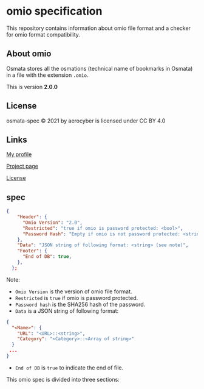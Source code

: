 # omio specification

This repository contains information about omio file format and a checker for omio format compatibility.

## About omio

Osmata stores all the osmations (technical name of bookmarks in Osmata) in a file with the extension `.omio`.

This is version **2.0.0**

## License

osmata-spec
© 2021 by aerocyber is licensed under CC BY 4.0

## Links

[My profile](https://github.com/aerocyber)

[Project page](https://aerocyber.github.io/osmata-spec)

[License](http://creativecommons.org/licenses/by/4.0/)

## spec

```json
{
    "Header": {
      "Omio Version": "2.0",
      "Restricted": "true if omio is password protected: <bool>",
      "Password Hash": "Empty if omio is not password protected: <string>",
    },
    "Data": "JSON string of following format: <string> (see note)",
    "Footer": {
      "End of DB": true,
    },
  };
```

Note:

- `Omio Version` is the version of omio file format.
- `Restricted` is `true` if omio is password protected.
- `Password hash` is the SHA256 hash of the password.
- `Data` is a JSON string of following format:

```json
{
  "<Name>": {
    "URL": "<URL>::<string>",
    "Category": "<Category>::<Array of string>"
  }
 ...
}
```

- `End of DB` is `true` to indicate the end of file.

This omio spec is divided into three sections:

